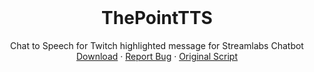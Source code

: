 <!-- PROJECT LOGO -->
<br />
<p align="center">
  <h1 align="center">ThePointTTS</h1>

  <p align="center">
    Chat to Speech for Twitch highlighted message for Streamlabs Chatbot
    <br />
    <a href="https://github.com/sashatravkina/ThePointsTTS/archive/master.zip">Download</a>
    ·
    <a href="https://github.com/sashatravkina/ThePointsTTS/issues">Report Bug</a>
    ·
    <a href="https://github.com/LuisSanchez-Dev/TheNewTTS">Original Script</a>
  </p>
</p>